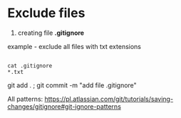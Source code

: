 
# Exclude files


1. creating file **.gitignore**

example - exclude all files with txt extensions

```

cat .gitignore 
*.txt

```

git add . ; git commit -m "add file .gitignore"



All patterns:
https://pl.atlassian.com/git/tutorials/saving-changes/gitignore#git-ignore-patterns



